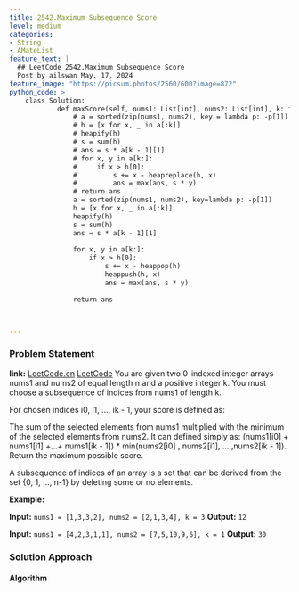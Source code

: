 ```yaml
---
title: 2542.Maximum Subsequence Score
level: medium
categories:
- String
- AMateList
feature_text: |
  ## LeetCode 2542.Maximum Subsequence Score
  Post by ailswan May. 17, 2024
feature_image: "https://picsum.photos/2560/600?image=872"
python_code: >
    class Solution:
            def maxScore(self, nums1: List[int], nums2: List[int], k: int) -> int:
                # a = sorted(zip(nums1, nums2), key = lambda p: -p[1])
                # h = [x for x, _ in a[:k]]
                # heapify(h)
                # s = sum(h)
                # ans = s * a[k - 1][1]
                # for x, y in a[k:]:
                #     if x > h[0]:
                #         s += x - heapreplace(h, x)
                #         ans = max(ans, s * y)
                # return ans
                a = sorted(zip(nums1, nums2), key=lambda p: -p[1])
                h = [x for x, _ in a[:k]]
                heapify(h)
                s = sum(h)
                ans = s * a[k - 1][1]
                
                for x, y in a[k:]:
                    if x > h[0]:
                        s += x - heappop(h)
                        heappush(h, x)
                        ans = max(ans, s * y)
                
                return ans



---
```


### Problem Statement
**link:**
[LeetCode.cn](https://leetcode.cn/problems/maximum-subsequence-score/)
[LeetCode](https://leetcode.com/maximum-subsequence-score/)
You are given two 0-indexed integer arrays nums1 and nums2 of equal length n and a positive integer k. You must choose a subsequence of indices from nums1 of length k.

For chosen indices i0, i1, ..., ik - 1, your score is defined as:

The sum of the selected elements from nums1 multiplied with the minimum of the selected elements from nums2.
It can defined simply as: (nums1[i0] + nums1[i1] +...+ nums1[ik - 1]) * min(nums2[i0] , nums2[i1], ... ,nums2[ik - 1]).
Return the maximum possible score.

A subsequence of indices of an array is a set that can be derived from the set {0, 1, ..., n-1} by deleting some or no elements.

**Example:**

**Input:** `nums1 = [1,3,3,2], nums2 = [2,1,3,4], k = 3`
**Output:** `12`

**Input:** `nums1 = [4,2,3,1,1], nums2 = [7,5,10,9,6], k = 1`
**Output:** `30`
 
### Solution Approach
 
#### Algorithm
 